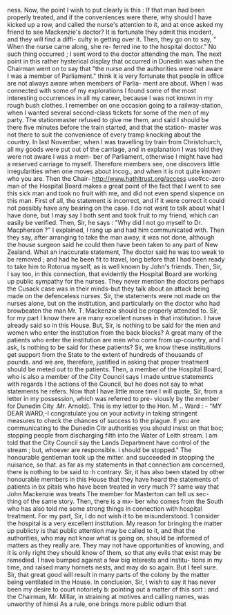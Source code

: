 ness. Now, the point I wish to put clearly is this : If that man had been properly treated, and if the conveniences were there, why should I have kicked up a row, and called the nurse's attention to it, and at once asked my friend to see Mackenzie's doctor? It is fortunate they admit this incident, and they will find a diffi- culty in getting over it. Then, they go on to say, " When the nurse came along, she re- ferred ine to the hospital doctor." No such thing occurred ; I sent word to the doctor attending the man. The next point in this rather hysterical display that occurred in Dunedin was when the Chairman went on to say that "the nurse and the authorities were not aware I was a member of Parliament." think it is very fortunate that people in office are not always aware when members of Parlia- ment are about. When I was connected with some of my explorations I found some of the most interesting occurrences in all my career, because I was not known in my rough bush clothes. I remember on one occasion going to a railway-station, when I wanted several second-class tickets for some of the men of my party. The stationmaster refused to give me them, and said I should be there five minutes before the train started, and that the station- master was not there to suit the convenience of every tramp knocking about the country. In last November, when I was travelling by train from Christchurch, all my goods were put out of the carriage, and in explanation I was told they were not aware I was a mem- ber of Parliament, otherwise I might have had a reserved carriage to myself. Therefore members see, one discovers little irregularities when one moves about incog., and when it is not quite known who you are. Then the Chair- http://www.hathitrust.org/access use#cc-zero man of the Hospital Board makes a great point of the fact that I went to see this sick man and took no fruit with me, and did not even spend sixpence on this man. First of all, the statement is incorrect, and if it were correct it could not possibly have any bearing on the case. I do not want to talk about what I have done, but I may say I both sent and took fruit to my friend, which can easily be verified. Then, Sir, he says : "Why did I not go myself to Dr. Macpherson ?" I explained, I rang up and had him communicated with. Then they say, after arranging to take the man away, it was not done, although the house surgeon said he could then have been taken to any part of New Zealand. What an inaccurate statement, The doctor said he was too weak to be removed ; and had he been fit to travel, long before that I had been ready to take him to Rotorua myself, as is well known by John's friends. Then, Sir, I say too, in this connection, that evidently the Hospital Board are working up public sympathy for the nurses. They never mention the doctors perhaps the Cusack case was in their minds-but they talk about an attack being made on the defenceless nurses. Sir, the statements were not made on the nurses alone, but on the institution, and particularly on the doctor who had browbeaten the man Mr. T. Mackenzie should be properly attended to. Sir, for my part I know there are many excellent nurses in that institution. I have already said so in this House. But, Sir, is nothing to be said for the men and women who enter the institution from the back blocks? A great many of the patients who enter the institution are men who come from up-country, and I ask, Is nothing to be said for these patients? Sir, we know these institutions get support from the State to the extent of hundreds of thousands of pounds. and we are, therefore, justified in asking that proper treatment should be meted out to the patients. Then, a member of the Hospital Board, who is also a member of the City Council says I made untrue statements with regards I the actions of the Council, but he does not say to what statements he refers. Now that I have little more time I will quote, Sir, from a letter in my possession, which was referred to pre- viously by the member for Dunedin City .Mr. Arnold). This is my letter to the Hon. M .. Ward : - "MY DEAR WARD,-I congratulate you on your activity in taking stringent measures to check the chances of success to the plague. I! you are communicating to the Dunedin Citr authorities you should insist on that boc; stopping people from discharging filth into the Water of Leith stream. I am told that the City Council say the Lands Department have control of the stream ; but, whoever are responsible. i should be stopped." The honourable gentleman took up the mitter. and succeeded in stopping the nuisance, so that. as far as my statements in that connection am concerned, there is nothing to be said to :h contrary. Sir, it has also been stated by other honourable members in this House that they have heard the statements of patients in bx pitals who have been treated in very much ?? same way that John Mackenzie was treats The member for Masterton can tell us sec- thing of the same story. Then, there is a mx- ber who comes from the South who has also told me some strong things in connection with hospital treatment. For my part, Sir, I do not wish it to be misunderstood. 1 consider the hospital is a very excellent institution. My reason for bringing the matter up publicty is that public attention may be called to it, and that the authorities, who may not know what is going on, should be informed of matters as they really are. They may not have opportunities of knowing, and it is only right they should know of them, so that any evils that exist may be remedied. I have bumped against a few big interests and institu- tions in my time, and raised many hornets nests, and may do so again. But I feel sure. Sir, that great good will result in many parts of the colony by the matter being ventilated in the House. In conclusion, Sir, I wish to say it has never been my desire to court notoriety b: pointing out a matter of this sort : and the Chairman, Mr. Millar, in straining at motives and calling names, was unworthy of himsi As a rule, one brings more public odium that 